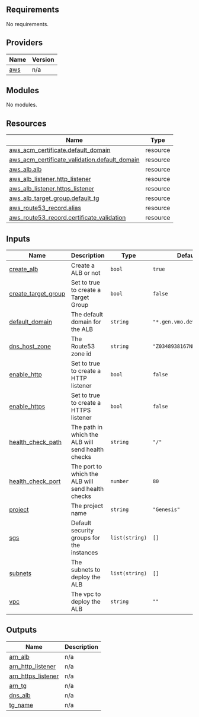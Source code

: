 ## Requirements

No requirements.

## Providers

| Name | Version |
|------|---------|
| <a name="provider_aws"></a> [aws](#provider\_aws) | n/a |

## Modules

No modules.

## Resources

| Name | Type |
|------|------|
| [aws_acm_certificate.default_domain](https://registry.terraform.io/providers/hashicorp/aws/latest/docs/resources/acm_certificate) | resource |
| [aws_acm_certificate_validation.default_domain](https://registry.terraform.io/providers/hashicorp/aws/latest/docs/resources/acm_certificate_validation) | resource |
| [aws_alb.alb](https://registry.terraform.io/providers/hashicorp/aws/latest/docs/resources/alb) | resource |
| [aws_alb_listener.http_listener](https://registry.terraform.io/providers/hashicorp/aws/latest/docs/resources/alb_listener) | resource |
| [aws_alb_listener.https_listener](https://registry.terraform.io/providers/hashicorp/aws/latest/docs/resources/alb_listener) | resource |
| [aws_alb_target_group.default_tg](https://registry.terraform.io/providers/hashicorp/aws/latest/docs/resources/alb_target_group) | resource |
| [aws_route53_record.alias](https://registry.terraform.io/providers/hashicorp/aws/latest/docs/resources/route53_record) | resource |
| [aws_route53_record.certificate_validation](https://registry.terraform.io/providers/hashicorp/aws/latest/docs/resources/route53_record) | resource |

## Inputs

| Name | Description | Type | Default | Required |
|------|-------------|------|---------|:--------:|
| <a name="input_create_alb"></a> [create\_alb](#input\_create\_alb) | Create a ALB or not | `bool` | `true` | no |
| <a name="input_create_target_group"></a> [create\_target\_group](#input\_create\_target\_group) | Set to true to create a Target Group | `bool` | `false` | no |
| <a name="input_default_domain"></a> [default\_domain](#input\_default\_domain) | The default domain for the ALB | `string` | `"*.gen.vmo.dev"` | no |
| <a name="input_dns_host_zone"></a> [dns\_host\_zone](#input\_dns\_host\_zone) | The Route53 zone id | `string` | `"Z0348938167NKF2HPEFQL"` | no |
| <a name="input_enable_http"></a> [enable\_http](#input\_enable\_http) | Set to true to create a HTTP listener | `bool` | `false` | no |
| <a name="input_enable_https"></a> [enable\_https](#input\_enable\_https) | Set to true to create a HTTPS listener | `bool` | `false` | no |
| <a name="input_health_check_path"></a> [health\_check\_path](#input\_health\_check\_path) | The path in which the ALB will send health checks | `string` | `"/"` | no |
| <a name="input_health_check_port"></a> [health\_check\_port](#input\_health\_check\_port) | The port to which the ALB will send health checks | `number` | `80` | no |
| <a name="input_project"></a> [project](#input\_project) | The project name | `string` | `"Genesis"` | no |
| <a name="input_sgs"></a> [sgs](#input\_sgs) | Default security groups for the instances | `list(string)` | `[]` | no |
| <a name="input_subnets"></a> [subnets](#input\_subnets) | The subnets to deploy the ALB | `list(string)` | `[]` | no |
| <a name="input_vpc"></a> [vpc](#input\_vpc) | The vpc to deploy the ALB | `string` | `""` | no |

## Outputs

| Name | Description |
|------|-------------|
| <a name="output_arn_alb"></a> [arn\_alb](#output\_arn\_alb) | n/a |
| <a name="output_arn_http_listener"></a> [arn\_http\_listener](#output\_arn\_http\_listener) | n/a |
| <a name="output_arn_https_listener"></a> [arn\_https\_listener](#output\_arn\_https\_listener) | n/a |
| <a name="output_arn_tg"></a> [arn\_tg](#output\_arn\_tg) | n/a |
| <a name="output_dns_alb"></a> [dns\_alb](#output\_dns\_alb) | n/a |
| <a name="output_tg_name"></a> [tg\_name](#output\_tg\_name) | n/a |
